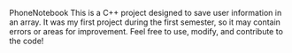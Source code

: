 PhoneNotebook
This is a C++ project designed to save user information in an array. It was my first project during the first semester, so it may contain errors or areas for improvement.
Feel free to use, modify, and contribute to the code!
